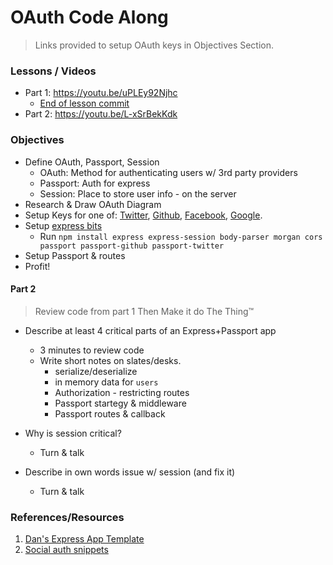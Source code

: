 # OAuth Code Along

> Links provided to setup OAuth keys in Objectives Section.

### Lessons / Videos

* Part 1: https://youtu.be/uPLEy92Njhc
  * [End of lesson commit](https://github.com/justsml/oauth-code-along/commit/344a83101e2297388c886dec00c935db574d1ef3)
* Part 2: https://youtu.be/L-xSrBekKdk

### Objectives

* Define OAuth, Passport, Session
  * OAuth: Method for authenticating users w/ 3rd party providers
  * Passport: Auth for express
  * Session: Place to store user info - on the server
* Research & Draw OAuth Diagram
* Setup Keys for one of: [Twitter](https://apps.twitter.com/app/new), [Github](https://github.com/settings/applications/new), [Facebook](https://developers.facebook.com/apps/), [Google](https://console.cloud.google.com/projectcreate).
* Setup [express bits](https://github.com/justsml/guides/blob/master/express/app.js)
  * Run `npm install express express-session body-parser morgan cors passport passport-github passport-twitter`
* Setup Passport & routes
* Profit!

#### Part 2

> Review code from part 1
> Then Make it do The Thing™

* Describe at least 4 critical parts of an Express+Passport app
  * 3 minutes to review code
  * Write short notes on slates/desks.
    * serialize/deserialize
    * in memory data for `users`
    * Authorization - restricting routes
    * Passport startegy & middleware
    * Passport routes & callback

* Why is session critical?
  * Turn & talk
* Describe in own words issue w/ session (and fix it)
  * Turn & talk



### References/Resources

1. [Dan's Express App Template](https://github.com/justsml/guides/blob/master/express/app.js)
1. [Social auth snippets](https://tkssharma.com/authentication-using-passport-social-auth-with-nodejs/)

